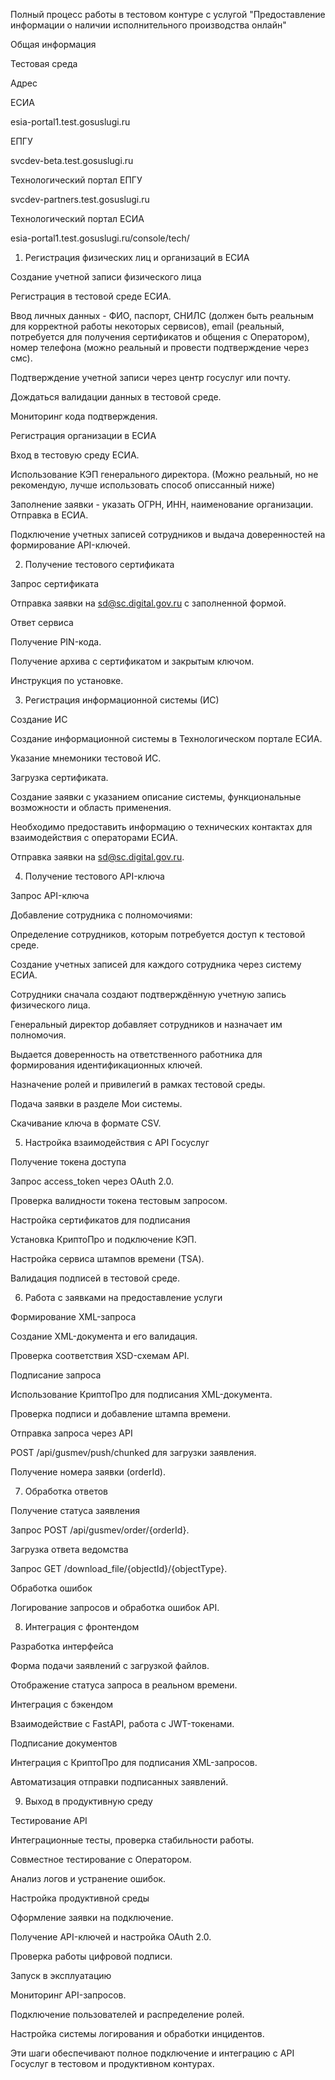 Полный процесс работы в тестовом контуре с услугой "Предоставление информации о наличии исполнительного производства онлайн"

Общая информация

Тестовая среда

Адрес

ЕСИА

esia-portal1.test.gosuslugi.ru

ЕПГУ

svcdev-beta.test.gosuslugi.ru

Технологический портал ЕПГУ

svcdev-partners.test.gosuslugi.ru

Технологический портал ЕСИА

esia-portal1.test.gosuslugi.ru/console/tech/

1. Регистрация физических лиц и организаций в ЕСИА

Создание учетной записи физического лица

Регистрация в тестовой среде ЕСИА.

Ввод личных данных - ФИО, паспорт, СНИЛС (должен быть реальным для корректной работы некоторых сервисов), email (реальный, потребуется для получения сертификатов и общения с Оператором), номер телефона (можно реальный и провести подтверждение через смс).

Подтверждение учетной записи через центр госуслуг или почту.

Дождаться валидации данных в тестовой среде.

Мониторинг кода подтверждения.

Регистрация организации в ЕСИА

Вход в тестовую среду ЕСИА.

Использование КЭП генерального директора. (Можно реальный, но не рекомендую, лучше использовать способ описсанный ниже)

Заполнение заявки - указать ОГРН, ИНН, наименование организации. Отправка в ЕСИА. 

Подключение учетных записей сотрудников и выдача доверенностей на формирование API-ключей.

2. Получение тестового сертификата

Запрос сертификата

Отправка заявки на sd@sc.digital.gov.ru с заполненной формой.

Ответ сервиса

Получение PIN-кода.

Получение архива с сертификатом и закрытым ключом.

Инструкция по установке.

3. Регистрация информационной системы (ИС)

Создание ИС

Создание информационной системы в Технологическом портале ЕСИА.

Указание мнемоники тестовой ИС.

Загрузка сертификата.

Создание заявки с указанием описание системы, функциональные возможности и область применения.

Необходимо предоставить информацию о технических контактах для взаимодействия с операторами ЕСИА.

Отправка заявки на sd@sc.digital.gov.ru.

4. Получение тестового API-ключа

Запрос API-ключа

Добавление сотрудника с полномочиями:

Определение сотрудников, которым потребуется доступ к тестовой среде.

Создание учетных записей для каждого сотрудника через систему ЕСИА.

Сотрудники сначала создают подтверждённую учетную запись физического лица.

Генеральный директор добавляет сотрудников и назначает им полномочия.

Выдается доверенность на ответственного работника для формирования идентификационных ключей.

Назначение ролей и привилегий в рамках тестовой среды.

Подача заявки в разделе Мои системы.

Скачивание ключа в формате CSV.

5. Настройка взаимодействия с API Госуслуг

Получение токена доступа

Запрос access_token через OAuth 2.0.

Проверка валидности токена тестовым запросом.

Настройка сертификатов для подписания

Установка КриптоПро и подключение КЭП.

Настройка сервиса штампов времени (TSA).

Валидация подписей в тестовой среде.

6. Работа с заявками на предоставление услуги

Формирование XML-запроса

Создание XML-документа и его валидация.

Проверка соответствия XSD-схемам API.

Подписание запроса

Использование КриптоПро для подписания XML-документа.

Проверка подписи и добавление штампа времени.

Отправка запроса через API

POST /api/gusmev/push/chunked для загрузки заявления.

Получение номера заявки (orderId).

7. Обработка ответов

Получение статуса заявления

Запрос POST /api/gusmev/order/{orderId}.

Загрузка ответа ведомства

Запрос GET /download_file/{objectId}/{objectType}.

Обработка ошибок

Логирование запросов и обработка ошибок API.

8. Интеграция с фронтендом

Разработка интерфейса

Форма подачи заявлений с загрузкой файлов.

Отображение статуса запроса в реальном времени.

Интеграция с бэкендом

Взаимодействие с FastAPI, работа с JWT-токенами.

Подписание документов

Интеграция с КриптоПро для подписания XML-запросов.

Автоматизация отправки подписанных заявлений.

9. Выход в продуктивную среду

Тестирование API

Интеграционные тесты, проверка стабильности работы.

Совместное тестирование с Оператором.

Анализ логов и устранение ошибок.

Настройка продуктивной среды

Оформление заявки на подключение.

Получение API-ключей и настройка OAuth 2.0.

Проверка работы цифровой подписи.

Запуск в эксплуатацию

Мониторинг API-запросов.

Подключение пользователей и распределение ролей.

Настройка системы логирования и обработки инцидентов.

Эти шаги обеспечивают полное подключение и интеграцию с API Госуслуг в тестовом и продуктивном контурах.

